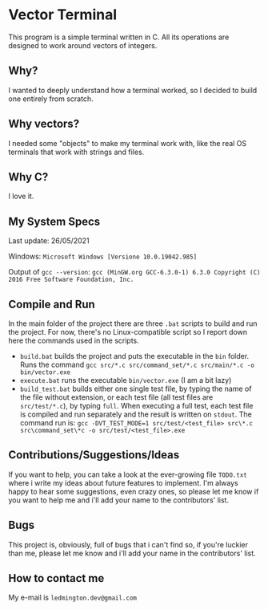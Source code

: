 ﻿# Vector Terminal
This program is a simple terminal written in C. All its operations are designed to work around vectors of integers.

## Why?
I wanted to deeply understand how a terminal worked, so I decided to build one entirely from scratch.

## Why vectors?
I needed some "objects" to make my terminal work with, like the real OS terminals that work with strings and files.

## Why C?
I love it.

## My System Specs
Last update: 26/05/2021

Windows: `Microsoft Windows [Versione 10.0.19042.985]`

Output of `gcc --version`:
`gcc (MinGW.org GCC-6.3.0-1) 6.3.0
Copyright (C) 2016 Free Software Foundation, Inc.`

## Compile and Run
In the main folder of the project there are three `.bat` scripts to build and run the project.
For now, there's no Linux-compatible script so I report down here the commands used in the scripts.
- `build.bat` builds the project and puts the executable in the `bin` folder.
Runs the command `gcc src/*.c src/command_set/*.c src/main/*.c -o bin/vector.exe`
- `execute.bat` runs the executable `bin/vector.exe` (I am a bit lazy)
- `build_test.bat` builds either one single test file, by typing the name of the file without extension, or each test file (all test files are `src/test/*.c`), by typing `full`. When executing a full test, each test file is compiled and run separately and the result is written on `stdout`. The command run is: `gcc -DVT_TEST_MODE=1 src/test/<test_file> src\*.c src\command_set\*c -o src/test/<test_file>.exe`

## Contributions/Suggestions/Ideas
If you want to help, you can take a look at the ever-growing file `TODO.txt` where i write my ideas about future features to implement. I'm always happy to hear some suggestions, even crazy ones, so please let me know if you want to help me and i'll add your name to the contributors' list.

## Bugs
This project is, obviously, full of bugs that i can't find so, if you're luckier than me, please let me know and i'll add your name in the contributors' list.

## How to contact me
My e-mail is `ledmington.dev@gmail.com`